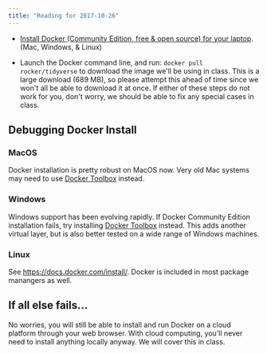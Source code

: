 ```yaml
---
title: "Reading for 2017-10-26"
---
```


- [Install Docker (Community Edition, free & open source) for your laptop](https://store.docker.com/search?offering=community&type=edition). (Mac, Windows, & Linux)

- Launch the Docker command line, and run: `docker pull rocker/tidyverse` to download the image we'll be using in class.  This is a large download (689 MB), so please attempt this ahead of time since we won't all be able to download it at once.  If either of these steps do not work for you, don't worry, we should be able to fix any special cases in class.  


## Debugging Docker Install

### MacOS

Docker installation is pretty robust on MacOS now.  Very old Mac systems may need to use [Docker Toolbox](https://docs.docker.com/toolbox/) instead.

### Windows

Windows support has been evolving rapidly. If Docker Community Edition installation fails, try installing [Docker Toolbox](https://docs.docker.com/toolbox/toolbox_install_windows/) instead. This adds another virtual layer, but is also better tested on a wide range of Windows machines.  

### Linux

See <https://docs.docker.com/install/>.  Docker is included in most package manangers as well. 

## If all else fails...

No worries, you will still be able to install and run Docker on a cloud platform through your web browser.  With cloud computing, you'll never need to install anything locally anyway.  We will cover this in class. 
